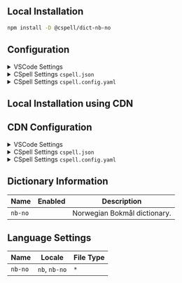 ## Local Installation

```sh
npm install -D @cspell/dict-nb-no
```

## Configuration

<details>
<summary>VSCode Settings</summary>

Add the following to your VSCode settings:

**`.vscode/settings.json`**

```jsonc
{
  "cSpell.import": ["@cspell/dict-nb-no/cspell-ext.json"],
  "cSpell.language": "nb, nb-no",
}
```

</details>

<details>
<summary>CSpell Settings <code>cspell.json</code></summary>

**`cspell.json`**

```jsonc
{
  "import": ["@cspell/dict-nb-no/cspell-ext.json"],
  "language": "nb, nb-no",
}
```

</details>

<details>
<summary>CSpell Settings <code>cspell.config.yaml</code></summary>

**`cspell.config.yaml`**

```yaml
import:
  - '@cspell/dict-nb-no/cspell-ext.json'
language: nb, nb-no
```

</details>

## Local Installation using CDN

## CDN Configuration

<details>
<summary>VSCode Settings</summary>

Add the following to your VSCode settings:

**`.vscode/settings.json`**

```jsonc
{
  "cSpell.import": ["https://cdn.jsdelivr.net/npm/@cspell/dict-nb-no@latest/cspell-ext.json/cspell-ext.json"],
  "cSpell.language": "nb, nb-no",
}
```

</details>

<details>
<summary>CSpell Settings <code>cspell.json</code></summary>

**`cspell.json`**

```jsonc
{
  "import": ["https://cdn.jsdelivr.net/npm/@cspell/dict-nb-no@latest/cspell-ext.json/cspell-ext.json"],
  "language": "nb, nb-no",
}
```

</details>

<details>
<summary>CSpell Settings <code>cspell.config.yaml</code></summary>

**`cspell.config.yaml`**

```yaml
import:
  - https://cdn.jsdelivr.net/npm/@cspell/dict-nb-no@latest/cspell-ext.json/cspell-ext.json
language: nb, nb-no
```

</details>

## Dictionary Information

| Name    | Enabled | Description                  |
| ------- | ------- | ---------------------------- |
| `nb-no` |         | Norwegian Bokmål dictionary. |

## Language Settings

| Name    | Locale        | File Type |
| ------- | ------------- | --------- |
| `nb-no` | `nb`, `nb-no` | `*`       |
